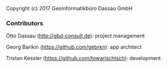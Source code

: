 Copyright (c) 2017 Geoinformatikbüro Dassau GmbH

### Contributors

Otto Dassau (http://gbd-consult.de): project management

Georg Barikin (https://github.com/gebrkn): app architect

Tristan Kessler (https://github.com/towarischtsch): development


